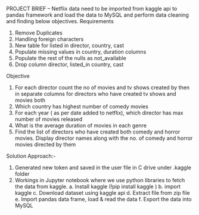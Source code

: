 PROJECT BRIEF – 
Netflix data need to be imported from kaggle api to pandas framework and load the data to MySQL and perform data cleaning and finding below objectives.
Requirements
1.	Remove Duplicates
2.	Handling  foreign characters
3.	New table for listed in director, country, cast
4.	Populate missing values in country, duration columns
5.	Populate the rest of the nulls as not_available
6.	Drop column director, listed_in country, cast

Objective
1.	For each director count the no of movies and tv shows created by then in separate columns for directors who have  created tv shows and movies both
2.	Which country has highest  number of comedy movies
3.	For each year ( as per date added to netflix), which director has max number of movies released
4.	What is the average duration of movies in each genre
5.	Find the list of directors who have created both comedy and horror movies. Display director names along with the no. of comedy and horror movies directed by them


Solution Approach:-
1.	Generated new token and saved in the user file in C drive under .kaggle folder
2.	Workings in Jupyter notebook where we use python libraries to fetch the data from kaggle.
a.	Install kaggle (!pip install kaggle )
b.	import kaggle
c.	Download dataset using kaggle api
d.	Extract file from zip file
e.	Import pandas data frame, load & read the data
f.	Export the data into MySQL
